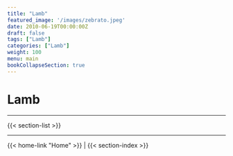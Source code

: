 ```yaml
---
title: "Lamb"
featured_image: '/images/zebrato.jpeg'
date: 2010-06-19T00:00:00Z
draft: false
tags: ["Lamb"]
categories: ["Lamb"]
weight: 100
menu: main
bookCollapseSection: true
---
```

# Lamb

---

{{< section-list >}}

---
{{< home-link "Home" >}} | {{< section-index >}}